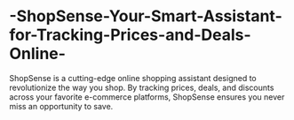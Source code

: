 # -ShopSense-Your-Smart-Assistant-for-Tracking-Prices-and-Deals-Online-
ShopSense is a cutting-edge online shopping assistant designed to revolutionize the way you shop. By tracking prices, deals, and discounts across your favorite e-commerce platforms, ShopSense ensures you never miss an opportunity to save.
